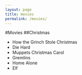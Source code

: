 ```yaml
---
layout: page
title: movies
permalink: /movies/
---
```


#Movies
##Christmas

*  How the Grinch Stole Christmas
*  Die Hard
*  Muppets Christmas Carol
*  Gremlins
*  Home Alone
*  Elf

